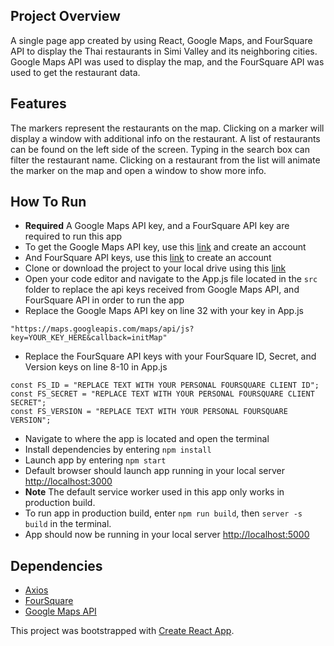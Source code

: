 ## Project Overview
A single page app created by using React, Google Maps, and FourSquare API to display the Thai restaurants in Simi Valley and its neighboring cities. Google Maps API was used to display the map, and the FourSquare API was used to get the restaurant data.

## Features
The markers represent the restaurants on the map. Clicking on a marker will display a window with additional info on the restaurant. A list of restaurants can be found on the left side of the screen. Typing in the search box can filter the restaurant name. Clicking on a restaurant from the list will animate the marker on the map and open a window to show more info.

## How To Run
* **Required** A Google Maps API key, and a FourSquare API key are required to run this app
* To get the Google Maps API key, use this [link](https://cloud.google.com/maps-platform/) and create an account
* And FourSquare API keys, use this [link](https://developer.foursquare.com/places-api) to create an account
* Clone or download the project to your local drive using this [link](https://github.com/lghtaprexp/react-neighborhood-map-proj)
* Open your code editor and navigate to the App.js file located in the `src` folder to replace the api keys received from Google Maps API, and FourSquare API in order to run the app
* Replace the Google Maps API key on line 32 with your key in App.js
```
"https://maps.googleapis.com/maps/api/js?key=YOUR_KEY_HERE&callback=initMap"
```
* Replace the FourSquare API keys with your FourSquare ID, Secret, and Version keys on line 8-10 in App.js
```
const FS_ID = "REPLACE TEXT WITH YOUR PERSONAL FOURSQUARE CLIENT ID";
const FS_SECRET = "REPLACE TEXT WITH YOUR PERSONAL FOURSQUARE CLIENT SECRET";
const FS_VERSION = "REPLACE TEXT WITH YOUR PERSONAL FOURSQUARE VERSION";
```
* Navigate to where the app is located and open the terminal
* Install dependencies by entering `npm install`
* Launch app by entering `npm start`
* Default browser should launch app running in your local server [http://localhost:3000](http://localhost:3000)
* **Note** The default service worker used in this app only works in production build.
* To run app in production build, enter `npm run build`, then `server -s build` in the terminal.
* App should now be running in your local server [http://localhost:5000](http://localhost:5000)

## Dependencies
* [Axios](https://www.npmjs.com/package/axios)
* [FourSquare](https://developer.foursquare.com/places-api)
* [Google Maps API](https://cloud.google.com/maps-platform/)

 This project was bootstrapped with [Create React App](https://github.com/facebook/create-react-app).
